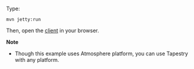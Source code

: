 Type:

```
mvn jetty:run
```

Then, open the [client](http://jsbin.com/quqike/1/watch?js,console) in your browser.

**Note**

* Though this example uses Atmosphere platform, you can use Tapestry with any platform.